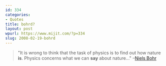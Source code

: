```yaml
---
id: 334
categories:
- Quotes
title: bohrd?
layout: post
wpurl: https://www.mijit.com/?p=334
slug: 2008-02-19-bohrd
---
```

<blockquote>"It is wrong to think that the task of physics is to find out how nature <strong>is</strong>. Physics concerns what we can <strong>say</strong> about nature..."
–<a href="https://en.wikiquote.org/wiki/Niels_Bohr">Niels Bohr</a></blockquote>
